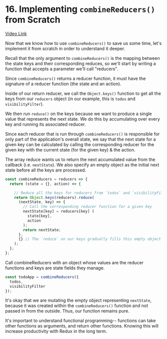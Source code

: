 # 16. Implementing `combineReducers()` from Scratch
[Video Link](https://egghead.io/lessons/javascript-redux-implementing-combinereducers-from-scratch)

Now that we know how to use `combineReducers()` to save us some time, let's implement it from scratch in order to understand it deeper.

Recall that the only argument to `combineReducers()` is the mapping between the state keys and their corresponding reduces, so we'll start by writing a function that accepts a parameter we'll call "reducers".

Since `combineReducers()` returns a reducer function, it must have the signature of a reducer function (the state and an action).

Inside of our return reducer, we call the `Object.keys()` function to get all the keys from our `reducers` object (in our example, this is `todos` and `visibilityFilter`).

We then run `reduce()` on the keys because we want to produce a single value that represents the next state. We do this by accumulating over every key and running its associated reducer.

Since each reducer that is run through `combineReducers()` is responsible for only part of the application's overall state, we say that the next state for a given key can be calculated by calling the corresponding reducer for the given key with the current state (for the given key) & the action.

The array reduce wants us to return the next accumulated value from the callback (i.e. `nextState`). We also specify an empty object as the initial next state before all the keys are processed.

```Javascript
const combineReducers = reducers => {
  return (state = {}, action) => {

    // Reduce all the keys for reducers from `todos` and `visibilityFilter`
    return Object.keys(reducers).reduce(
      (nextState, key) => {
        // Call the corresponding reducer function for a given key
        nextState[key] = reducers[key] (
          state[key],
          action
        );
        return nextState;
      },
      {} // The `reduce` on our keys gradually fills this empty object until it is returned.
    );
  };
};
```

Call combineReducers with an object whose values are the reducer functions and keys are state fields they manage.

```JavaScript
const todoApp = combineReducers({
  todos,
  visibilityFilter
});
```


It's okay that we are mutating the empty object representing `nextState`, because it was created within the `combineReducers()` function and not passed in from the outside. Thus, our function remains pure.

It's important to understand functional programming-- functions can take other functions as arguments, and return other functions. Knowing this will increase productivity with Redux in the long term.
